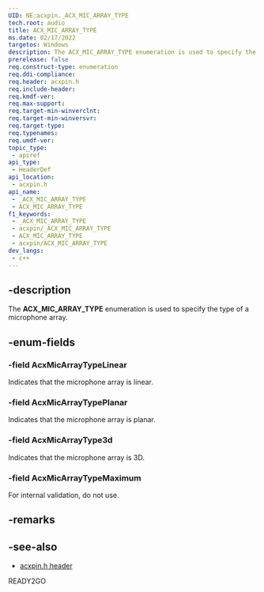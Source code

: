 ```yaml
---
UID: NE:acxpin._ACX_MIC_ARRAY_TYPE
tech.root: audio
title: ACX_MIC_ARRAY_TYPE
ms.date: 02/17/2022
targetos: Windows
description: The ACX_MIC_ARRAY_TYPE enumeration is used to specify the type of a microphone array.
prerelease: false
req.construct-type: enumeration
req.ddi-compliance: 
req.header: acxpin.h
req.include-header: 
req.kmdf-ver: 
req.max-support: 
req.target-min-winverclnt: 
req.target-min-winversvr: 
req.target-type: 
req.typenames: 
req.umdf-ver: 
topic_type:
 - apiref
api_type:
 - HeaderDef
api_location:
 - acxpin.h
api_name:
 - _ACX_MIC_ARRAY_TYPE
 - ACX_MIC_ARRAY_TYPE
f1_keywords:
 - _ACX_MIC_ARRAY_TYPE
 - acxpin/_ACX_MIC_ARRAY_TYPE
 - ACX_MIC_ARRAY_TYPE
 - acxpin/ACX_MIC_ARRAY_TYPE
dev_langs:
 - c++
---
```


## -description

The **ACX_MIC_ARRAY_TYPE** enumeration is used to specify the type of a microphone array.

## -enum-fields

### -field AcxMicArrayTypeLinear

Indicates that the microphone array is linear.

### -field AcxMicArrayTypePlanar

Indicates that the microphone array is planar.

### -field AcxMicArrayType3d

Indicates that the microphone array is 3D.

### -field AcxMicArrayTypeMaximum

For internal validation, do not use.

## -remarks

## -see-also

- [acxpin.h header](index.md)

READY2GO
